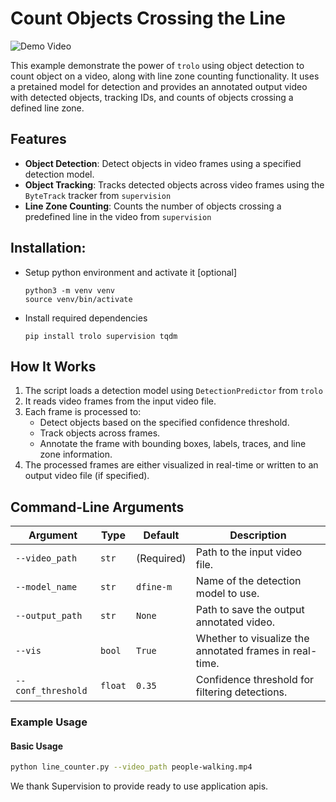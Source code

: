 # Count Objects Crossing the Line

![Demo Video](demo.gif)

This example demonstrate the power of `trolo` using object detection to count object on a video, along with line zone counting functionality. It uses a pretained model for detection and provides an annotated output video with detected objects, tracking IDs, and counts of objects crossing a defined line zone. 

## Features
- **Object Detection**: Detect objects in video frames using a specified detection model.
- **Object Tracking**: Tracks detected objects across video frames using the `ByteTrack` tracker from `supervision`
- **Line Zone Counting**: Counts the number of objects crossing a predefined line in the video from `supervision`

## Installation:

-  Setup python environment and activate it [optional]
	 ```shell
	python3 -m venv venv
	source venv/bin/activate
	```	
- Install required dependencies
	```shell
	pip install trolo supervision tqdm
	```

## How It Works
1. The script loads a detection model using `DetectionPredictor` from `trolo`
2. It reads video frames from the input video file.
3. Each frame is processed to:
   - Detect objects based on the specified confidence threshold.
   - Track objects across frames.
   - Annotate the frame with bounding boxes, labels, traces, and line zone information.
4. The processed frames are either visualized in real-time or written to an output video file (if specified).

## Command-Line Arguments

| Argument          | Type     | Default     | Description                                                                 |
|--------------------|----------|-------------|-----------------------------------------------------------------------------|
| `--video_path`     | `str`    | (Required)  | Path to the input video file.                                               |
| `--model_name`     | `str`    | `dfine-m`   | Name of the detection model to use.                                         |
| `--output_path`    | `str`    | `None`      | Path to save the output annotated video.                                    |
| `--vis`            | `bool`   | `True`      | Whether to visualize the annotated frames in real-time.                     |
| `--conf_threshold` | `float`  | `0.35`      | Confidence threshold for filtering detections.                              |

### Example Usage

#### Basic Usage
```bash
python line_counter.py --video_path people-walking.mp4
```

We thank Supervision to provide ready to use application apis.
